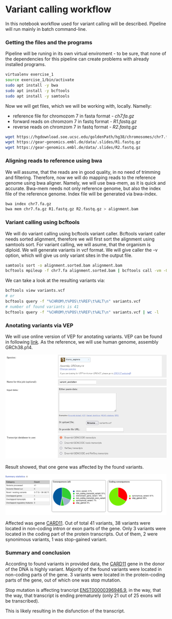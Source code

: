 # Variant calling workflow

In this notebook workflow used for variant calling will be described. Pipeline will run mainly in batch 
command-line.

### Getting the files and the programs
Pipeline will be runing in its own virtual enviroment - to be sure, that none of the dependencies 
for this pipeline can create problems with already installed programs.
```bash
virtualenv exercise_1
source exercise_1/bin/activate
sudo apt install -y bwa
sudo apt install -y bcftools
sudo apt install -y samtools
```
Now we will get files, which we will be working with, locally. Namelly:
- reference file for chromozom 7 in fasta format - *ch7.fa.gz*
- forward reads on chromzom 7 in fastq format - *R1.fastq.gz*
- reverse reads on chromzom 7 in fastq format - *R2.fastq.gz*

```bash
wget https://hgdownload.soe.ucsc.edu/goldenPath/hg38/chromosomes/chr7.fa.gz
wget https://gear-genomics.embl.de/data/.slides/R1.fastq.gz
wget https://gear-genomics.embl.de/data/.slides/R2.fastq.gz
```

### Aligning reads to reference using bwa
We will assume, that the reads are in good quality, in no need of trimming and filtering.
Therefore, now we will do mapping reads to the reference genome using bwa aligner.
Namely, we will use bwa-mem, as it is quick and accurate.
Bwa-mem needs not only reference genome, but also the index file of the reference genome.
Index file will be generated via bwa-index.

```bash
bwa index chr7.fa.gz
bwa mem chr7.fa.gz R1.fastq.gz R2.fastq.gz > alignment.bam
```
### Variant calling using bcftools
We will do variant calling using bcftools variant caller.
Bcftools variant caller needs sorted alignment, therefore we will first sort the alignment using samtools sort.
For variant calling, we will asume, that the organism is diploid. We will generate variants in vcf format.
We will give caller the -v option, which will give us only variant sites in the output file.

```bash
samtools sort -o alignment.sorted.bam alignment.bam 
bcftools mpileup -f chr7.fa alignment.sorted.bam | bcftools call -vm -Ov -o variants.vcf

```
We can take a look at the resulting variants via:
```bash
bcftools view variants.vcf
# or
bcftools query -f "%CHROM\t%POS\t%REF\t%ALT\n" variants.vcf
# number of found variants is 41
bcftools query -f "%CHROM\t%POS\t%REF\t%ALT\n" variants.vcf | wc -l

```
### Anotating variants via VEP
We will use online version of VEP for anotating variants.
VEP can be found in following [link](https://www.ensembl.org/Tools/VEP).
As the reference, we will use human genome, assembly GRCh38.p14.


![image1](./images/image1.png)


Result showed, that one gene was affected by the found variants.


![image2](./images/image2.png)

Affected was gene [CARD11](https://www.ensembl.org/Homo_sapiens/Gene/Summary?db=core;g=ENSG00000198286;r=7:2906142-3044228;tl=B5j5OQNfJqj0ZkRK-10087084). Out of total 41 variants, 38 variants were located in non-coding intron or exon parts of the gene. Only 3 variants were located in the coding part of the protein transcripts. Out of them, 2 were synonimous variants, 1 was stop-gained variant.

### Summary and conclusion
According to found variants in provided data, the [CARD11](https://www.ensembl.org/Homo_sapiens/Gene/Summary?db=core;g=ENSG00000198286;r=7:2906142-3044228;tl=B5j5OQNfJqj0ZkRK-10087084) gene in the donor of the DNA is highly variant. Majority of the found variants were located in non-coding parts of the gene. 3 variants were located in the protein-coding parts of the gene, out of which one was stop mutation.

Stop mutation is affecting trancript [ENST00000396946.9](https://www.ensembl.org/Homo_sapiens/Transcript/Summary?db=core;g=ENSG00000198286;r=7:2906142-3043867;t=ENST00000396946;tl=B5j5OQNfJqj0ZkRK-10087084), in the way, that the way, that transcript is ending prematurely (only 21 out of 25 exons will be transcribed).

This is likely resulting in the disfunction of the transcript.



